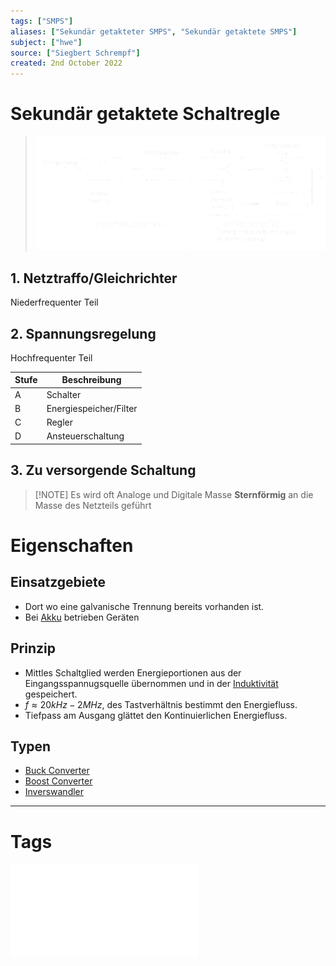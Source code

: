 ```yaml
---
tags: ["SMPS"]
aliases: ["Sekundär getakteter SMPS", "Sekundär getaktete SMPS"]
subject: ["hwe"]
source: ["Siegbert Schrempf"]
created: 2nd October 2022
---
```


# Sekundär getaktete Schaltregle

>![SekGetaktSMPS](../assets/SekGetaktSMPS.png)

## 1. Netztraffo/Gleichrichter

Niederfrequenter Teil

## 2. Spannungsregelung

Hochfrequenter Teil

| Stufe | Beschreibung           |
| ----- | ---------------------- |
| A     | Schalter               |
| B     | Energiespeicher/Filter |
| C     | Regler                 |
| D     | Ansteuerschaltung      | 

## 3. Zu versorgende Schaltung

> [!NOTE] Es wird oft Analoge und Digitale Masse **Sternförmig** an die Masse des Netzteils geführt

# Eigenschaften

## Einsatzgebiete

- Dort wo eine galvanische Trennung bereits vorhanden ist.
- Bei [Akku](../../Chemie/Sekundärelement.md) betrieben Geräten

## Prinzip 

- Mittles Schaltglied werden Energieportionen aus der Eingangsspannugsquelle übernommen und in der [Induktivität](../../Elektrotechnik/Induktivitäten.md) gespeichert.
- $f\approx 20kHz - 2MHz$, des Tastverhältnis bestimmt den Energiefluss.
- Tiefpass am Ausgang glättet den Kontinuierlichen Energiefluss.

## Typen

- [Buck Converter](Buck%20Converter.md)
- [Boost Converter](Boost%20Converter.md)
- [Inverswandler](Inverswandler.md)

--- 

# Tags

![SMPS_intro](../assets/pdf/SMPS_intro.pdf)
